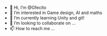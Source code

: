 - 👋 Hi, I’m @Gfecito
- 👀 I’m interested in Game design, AI and maths
- 🌱 I’m currently learning Unity and git!
- 💞️ I’m looking to collaborate on ...
- 📫 How to reach me ... 

<!---
Gfecito/Gfecito is a ✨ special ✨ repository because its `README.md` (this file) appears on your GitHub profile.
You can click the Preview link to take a look at your changes.
--->
